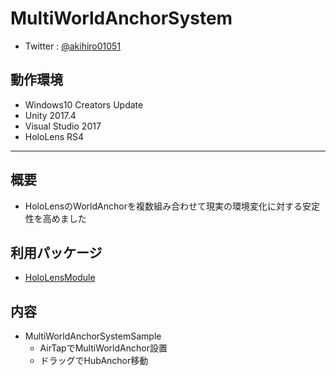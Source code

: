 # MultiWorldAnchorSystem
- Twitter : [@akihiro01051](https://twitter.com/akihiro01051)

## 動作環境
- Windows10 Creators Update
- Unity 2017.4
- Visual Studio 2017
- HoloLens RS4

----------

## 概要
- HoloLensのWorldAnchorを複数組み合わせて現実の環境変化に対する安定性を高めました

## 利用パッケージ
- [HoloLensModule](https://github.com/akihiro0105/HoloLensModule)

## 内容
- MultiWorldAnchorSystemSample
    + AirTapでMultiWorldAnchor設置
    + ドラッグでHubAnchor移動
